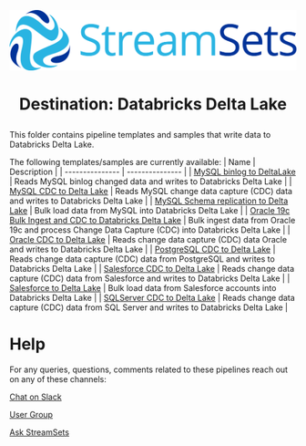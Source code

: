 ![StreamSets Logo](images/Full%20Color%20Transparent.png)

<h1><p align="center">Destination: Databricks Delta Lake</p></h1>

This folder contains pipeline templates and samples that write data to Databricks Delta Lake.

The following templates/samples are currently available:
| Name            | Description     |
| --------------- | --------------- |
| [MySQL binlog to DeltaLake](datacollector/destinations/databricks-delta-lake/MySQL%20binlog%20to%20DeltaLake) | Reads MySQL binlog changed data and writes to Databricks Delta Lake |
| [MySQL CDC to Delta Lake](datacollector/destinations/databricks-delta-lake/MySQL%20CDC%20to%20Delta%20Lake) | Reads MySQL change data capture (CDC) data and writes to Databricks Delta Lake |
| [MySQL Schema replication to Delta Lake](datacollector/destinations/databricks-delta-lake/MySQL%20Schema%20replication%20to%20Delta%20Lake) | Bulk load data from MySQL into Databricks Delta Lake |
| [Oracle 19c Bulk Ingest and CDC to Databricks Delta Lake](datacollector/destinations/databricks-delta-lake/Oracle%2019c%20Bulk%20Ingest%20and%20CDC%20to%20Databricks%20Delta%20Lake) | Bulk ingest data from Oracle 19c and process Change Data Capture (CDC) into Databricks Delta Lake |
| [Oracle CDC to Delta Lake](datacollector/destinations/databricks-delta-lake/Oracle%20CDC%20to%20Delta%20Lake) | Reads change data capture (CDC) data Oracle and writes to Databricks Delta Lake |
| [PostgreSQL CDC to Delta Lake](datacollector/destinations/databricks-delta-lake/PostgreSQL%20CDC%20to%20Delta%20Lake) | Reads change data capture (CDC) data from PostgreSQL and writes to Databricks Delta Lake |
| [Salesforce CDC to Delta Lake](datacollector/destinations/databricks-delta-lake/Salesforce%20CDC%20to%20Delta%20Lake) | Reads change data capture (CDC) data from Salesforce and writes to Databricks Delta Lake |
| [Salesforce to Delta Lake](datacollector/destinations/databricks-delta-lake/Salesforce%20to%20Delta%20Lake) | Bulk load data from Salesforce accounts into Databricks Delta Lake |
| [SQLServer CDC to Delta Lake](datacollector/destinations/databricks-delta-lake/SQLServer%20CDC%20to%20Delta%20Lake) | Reads change data capture (CDC) data from SQL Server and writes to Databricks Delta Lake |

# Help

For any queries, questions, comments related to these pipelines reach out on any of these channels:

[Chat on Slack](https://streamsetters-slack.herokuapp.com/)

[User Group](https://groups.google.com/a/streamsets.com/d/forum/sdc-user)

[Ask StreamSets](https://ask.streamsets.com/questions/)
